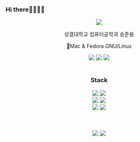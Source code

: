 ### Hi there👨🏻‍💻👋
<div align=center>
   <img src="https://capsule-render.vercel.app/api?type=waving&color=0:111111,100:a82da8&height=300&section=header&text=sssong5252&fontColor=&fontSize=80&animation=waveIn&fontAlignY=38&desc=Junyong's%20GitHub&descAlignY=51&descAlign=62" />
<br/>
</div>
<div align="center">
   <p> 성결대학교 컴퓨터공학과 송준용 </p>
   <p> 🍎Mac & Fedora GNU/Linux</p>
   <img src="https://img.shields.io/badge/mac%20os-000000?style=for-the-badge&logo=apple&logoColor=white">
   <img src="https://img.shields.io/badge/Fedora-294172?style=for-the-badge&logo=fedora&logoColor=white">
   <img src="https://img.shields.io/badge/ubuntu-E95420?style=for-the-badge&logo=ubuntu&logoColor=white">
</div>
<br/>
<div align="center">
   <h3>Stack</h3>
   <img src="https://img.shields.io/badge/c-A8B9CC?style=for-the-badge&logo=c&logoColor=black">
   <img src="https://img.shields.io/badge/python-3776AB?style=for-the-badge&logo=python&logoColor=white">
   <br/>
   <img src="https://img.shields.io/badge/Django-092E20?style=for-the-badge&logo=django&logoColor=green">
   <img src="https://img.shields.io/badge/nestjs-E0234E?style=for-the-badge&logo=nestjs&logoColor=white">
   <br/>
   <img src="https://img.shields.io/badge/fastify-202020?style=for-the-badge&logo=fastify&logoColor=white">
   <img src="https://img.shields.io/badge/JavaScript-323330?style=for-the-badge&logo=javascript&logoColor=F7DF1E">
   
   <br/>
</div>
<br/>
<br/>
<br/>
<div align="center">
   <img src="http://mazassumnida.wtf/api/v2/generate_badge?boj=songjy" />
      <img src="https://github-readme-stats.vercel.app/api/top-langs/?username=sssong5252&layout=compact&hide=html,css,scss&theme=dracula&langs_count=14"/>
</div>
